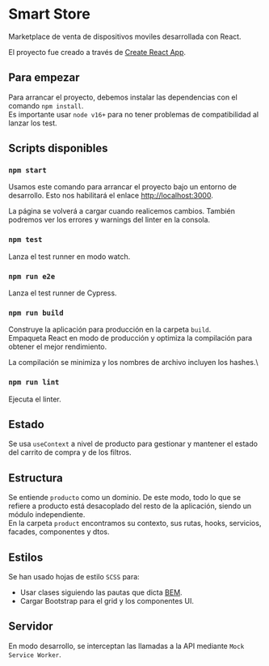 # Smart Store

Marketplace de venta de dispositivos moviles desarrollada con React.

El proyecto fue creado a través de [Create React App](https://github.com/facebook/create-react-app).

## Para empezar

Para arrancar el proyecto, debemos instalar las dependencias con el comando `npm install`.\
Es importante usar `node v16+` para no tener problemas de compatibilidad al lanzar los test.

## Scripts disponibles

### `npm start`

Usamos este comando para arrancar el proyecto bajo un entorno de desarrollo. Esto nos habilitará el enlace [http://localhost:3000](http://localhost:3000).

La página se volverá a cargar cuando realicemos cambios.
También podremos ver los errores y warnings del linter en la consola.

### `npm test`

Lanza el test runner en modo watch.

### `npm run e2e`

Lanza el test runner de Cypress.

### `npm run build`

Construye la aplicación para producción en la carpeta `build`.\
Empaqueta React en modo de producción y optimiza la compilación para obtener el mejor rendimiento.

La compilación se minimiza y los nombres de archivo incluyen los hashes.\

### `npm run lint`

Ejecuta el linter.

## Estado

Se usa `useContext` a nivel de producto para gestionar y mantener el estado del carrito de compra y de los filtros.

## Estructura

Se entiende `producto` como un dominio. De este modo, todo lo que se refiere a producto está desacoplado del resto de la aplicación, siendo un módulo independiente.\
En la carpeta `product` encontramos su contexto, sus rutas, hooks, servicios, facades, componentes y dtos.

## Estilos

Se han usado hojas de estilo `SCSS` para:
- Usar clases siguiendo las pautas que dicta [BEM](http://getbem.com/).
- Cargar Bootstrap para el grid y los componentes UI.

## Servidor

En modo desarrollo, se interceptan las llamadas a la API mediante `Mock Service Worker`.
